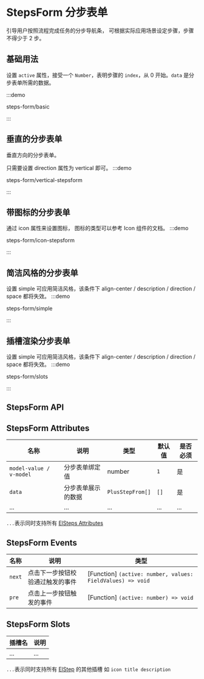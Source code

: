 # StepsForm 分步表单

引导用户按照流程完成任务的分步导航条， 可根据实际应用场景设定步骤，步骤不得少于 2 步。

## 基础用法

设置 `active` 属性，接受一个 `Number`，表明步骤的 `index`，从 0 开始。`data` 是分步表单所需的数据。

:::demo

steps-form/basic

:::

## 垂直的分步表单

垂直方向的分步表单。

只需要设置 direction 属性为 vertical 即可。
:::demo

steps-form/vertical-stepsform

:::

## 带图标的分步表单

通过 icon 属性来设置图标， 图标的类型可以参考 Icon 组件的文档。
:::demo

steps-form/icon-stepsform

:::

## 简洁风格的分步表单

设置 simple 可应用简洁风格，该条件下 align-center / description / direction / space 都将失效。
:::demo

steps-form/simple

:::

## 插槽渲染分步表单

设置 simple 可应用简洁风格，该条件下 align-center / description / direction / space 都将失效。
:::demo

steps-form/slots

:::

## StepsForm API

## StepsForm Attributes

| 名称                    | 说明               | 类型             | 默认值 | 是否必须 |
| ----------------------- | ------------------ | ---------------- | ------ | -------- |
| `model-value / v-model` | 分步表单绑定值     | number           | `1`    | 是       |
| `data`                  | 分步表单展示的数据 | `PlusStepFrom[]` | `[]`   | 是       |
| ...                     | ...                | ...              | ...    | ...      |

`...`表示同时支持所有 [ElSteps Attributes](https://element-plus.org/zh-CN/component/steps.html#steps-%E5%B1%9E%E6%80%A7)

## StepsForm Events

| 名称   | 说明                             | 类型                                                       |
| ------ | -------------------------------- | ---------------------------------------------------------- |
| `next` | 点击下一步按钮校验通过触发的事件 | [Function] `(active: number, values: FieldValues) => void` |
| `pre`  | 点击上一步按钮触发的事件         | [Function] `(active: number) => void`                      |

## StepsForm Slots

| 插槽名 | 说明 |
| ------ | ---- |
| ...    | ...  |

`...`表示同时支持所有 [ElStep](https://element-plus.org/zh-CN/component/steps.html#step-%E6%8F%92%E6%A7%BD) 的其他插槽 如 `icon title description `
